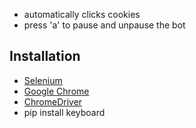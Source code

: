 - automatically clicks cookies
- press 'a' to pause and unpause the bot

## Installation

- [Selenium](https://www.selenium.dev/downloads/)
- [Google Chrome](https://www.google.com/chrome/)
- [ChromeDriver](https://chromedriver.chromium.org/downloads)
- pip install keyboard


